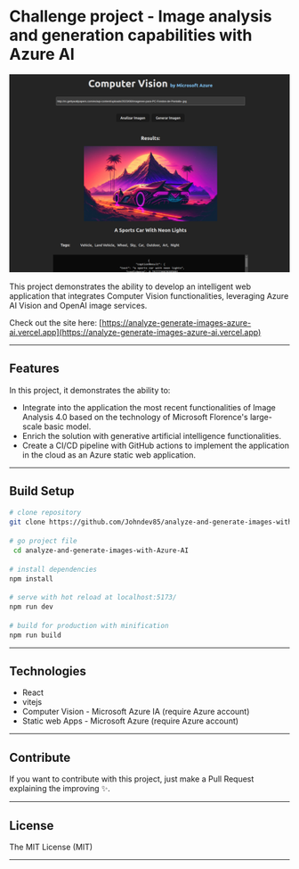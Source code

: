 # Challenge project - Image analysis and generation capabilities with Azure AI

![Alt text](./src/assets/azure-ai.png)

This project demonstrates the ability to develop an intelligent web application that integrates Computer Vision functionalities, leveraging Azure AI Vision and OpenAI image services.

Check out the site here: [https://analyze-generate-images-azure-ai.vercel.app](https://analyze-generate-images-azure-ai.vercel.app)

---

## Features

In this project, it demonstrates the ability to:

- Integrate into the application the most recent functionalities of Image Analysis 4.0 based on the technology of Microsoft Florence's large-scale basic model.
- Enrich the solution with generative artificial intelligence functionalities.
- Create a CI/CD pipeline with GitHub actions to implement the application in the cloud as an Azure static web application.

---

## Build Setup

```bash
# clone repository
git clone https://github.com/Johndev85/analyze-and-generate-images-with-Azure-AI.git

# go project file
 cd analyze-and-generate-images-with-Azure-AI

# install dependencies
npm install

# serve with hot reload at localhost:5173/
npm run dev

# build for production with minification
npm run build

```

---

## Technologies

- React
- vitejs
- Computer Vision - Microsoft Azure IA (require Azure account)
- Static web Apps - Microsoft Azure (require Azure account)

---

## Contribute

If you want to contribute with this project, just make a Pull Request explaining the improving ✨.

---

## License

The MIT License (MIT)

---
